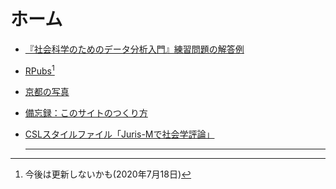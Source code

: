# ホーム

- [『社会科学のためのデータ分析入門』練習問題の解答例](qss/links.md)

- [RPubs](https://rpubs.com/keisato)[^1]

- [京都の写真](pics/pics.md)

- [備忘録：このサイトのつくり方](miscs/how-to-make-this.md)

- [CSLスタイルファイル「Juris-Mで社会学評論」](jss-csl/jss-csl.html)

  ---

  [^1]:今後は更新しないかも(2020年7月18日)

